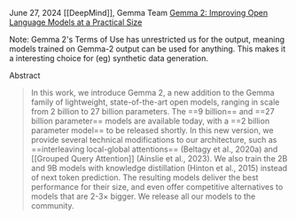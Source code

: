 June 27, 2024
[[DeepMind]], Gemma Team
[Gemma 2: Improving Open Language Models at a Practical Size](https://storage.googleapis.com/deepmind-media/gemma/gemma-2-report.pdf)

Note: Gemma 2's Terms of Use has unrestricted us for the output, meaning models trained on Gemma-2 output can be used for anything. This makes it a interesting choice for (eg) synthetic data generation.

Abstract
> In this work, we introduce Gemma 2, a new addition to the Gemma family of lightweight, state-of-the-art open models, ranging in scale from 2 billion to 27 billion parameters. The ==9 billion== and ==27 billion parameter== models are available today, with a ==2 billion parameter model== to be released shortly. In this new version, we provide several technical modifications to our architecture, such as ==interleaving local-global attentions== (Beltagy et al., 2020a) and [[Grouped Query Attention]] (Ainslie et al., 2023). We also train the 2B and 9B models with knowledge distillation (Hinton et al., 2015) instead of next token prediction. The resulting models deliver the best performance for their size, and even offer competitive alternatives to models that are 2-3× bigger. We release all our models to the community.